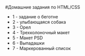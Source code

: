 #Домашние задания по HTML/CSS

* 1 - задание о беготне
* 2 - улыбающаяся собака
* 3 - Орел 
* 4 - Трехколоночный макет
* 5 - Макет PSD
* 6 - Выпадашки
* 7 - Маркерованный список